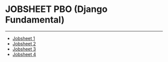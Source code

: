 # JOBSHEET PBO (Django Fundamental)

---
 
- [Jobsheet 1](https://writerlab.github.io/jobsheet-dj/jobsheet-1)
- [Jobsheet 2](https://writerlab.github.io/jobsheet-dj/jobsheet-2)
- [Jobsheet 3](https://writerlab.github.io/jobsheet-dj/jobsheet-3)
- [Jobsheet 4](https://writerlab.github.io/jobsheet-dj/jobsheet-4)
